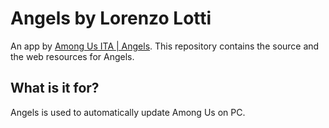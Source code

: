 # Angels by Lorenzo Lotti
An app by [Among Us ITA | Angels](http://italian-angels.it). This repository contains the source and the web resources for Angels.

## What is it for?
Angels is used to automatically update Among Us on PC.
